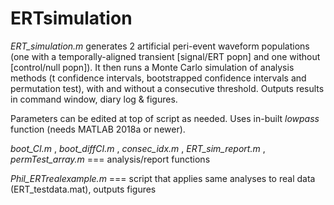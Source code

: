 # ERTsimulation

*ERT_simulation.m* generates 2 artificial peri-event waveform populations (one with a temporally-aligned transient [signal/ERT popn] and one without [control/null popn]). It then runs a Monte Carlo simulation of analysis methods (t confidence intervals, bootstrapped confidence intervals and permutation test), with and without a consecutive threshold. Outputs results in command window, diary log & figures.

Parameters can be edited at top of script as needed. Uses in-built *lowpass* function (needs MATLAB 2018a or newer).

*boot_CI.m* , *boot_diffCI.m* , *consec_idx.m* , *ERT_sim_report.m* , *permTest_array.m* === analysis/report functions 

*Phil_ERTrealexample.m* === script that applies same analyses to real data (ERT_testdata.mat), outputs figures
